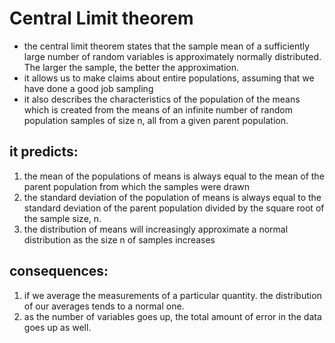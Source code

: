
# Central Limit theorem
- the central limit theorem states that the sample mean of a sufficiently large number of random variables is approximately normally distributed. The larger the sample, the better the approximation.
- it allows us to make claims about entire populations, assuming that we have done a good job sampling
- it also describes the characteristics of the population of the means which is created from the means of an infinite number of random population samples of size n, all from a given parent population.

## it predicts:
1. the mean of the populations of means is always equal to the mean of the parent population from which the samples were drawn
2. the standard deviation of the population of means is always equal to the standard deviation of the parent population divided by the square root of the sample size, n.
3. the distribution of means will increasingly approximate a normal distribution as the size n of samples increases

## consequences:
1. if we average the measurements of a particular quantity. the distribution of our averages tends to a normal one.
2. as the number of variables goes up, the total amount of error in the data goes up as well.
